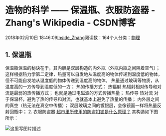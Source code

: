 
# 造物的科学 —— 保温瓶、衣服防盗器 - Zhang's Wikipedia - CSDN博客


2018年02月10日 18:46:09[Inside_Zhang](https://me.csdn.net/lanchunhui)阅读数：164个人分类：[物理](https://blog.csdn.net/lanchunhui/article/category/6268366)



## 1. 保温瓶
保温瓶保温的秘诀在于，其内胆是双层构造的内外瓶（外瓶内瓶之间隔着空气）；
这样根据热力学第二定律，热量可以自发地从温度高的物体传递到温度低的物体，但不可能自发地从温度低的物体传递到温度高的物体。
热量通过玻璃等物质，从温度高的一方传导到温度低的一方；
热的传播方式：
热辐射
热辐射相对传导和对流是最弱的热传播方式；
也就是通过电磁波的方式传播热量；
热传导
热对流
对于保温杯，避免了热的传导和对流，也就基本上避免了热量的传播；
内外层之间的真空（热无法在真空中传播）；
双层玻璃之间的镀银层，会像镜面一样将热量反射回瓶中；
2. 衣服防盗器
[超市里所使用的防盗扣锁是什么原理？](https://www.zhihu.com/question/20572672)
其构造如下图所示：

![这里写图片描述](https://img-blog.csdn.net/20180221103824155?watermark/2/text/aHR0cDovL2Jsb2cuY3Nkbi5uZXQvbGFuY2h1bmh1aQ==/font/5a6L5L2T/fontsize/400/fill/I0JBQkFCMA==/dissolve/70)[](https://img-blog.csdn.net/20180221103824155?watermark/2/text/aHR0cDovL2Jsb2cuY3Nkbi5uZXQvbGFuY2h1bmh1aQ==/font/5a6L5L2T/fontsize/400/fill/I0JBQkFCMA==/dissolve/70)
[](https://img-blog.csdn.net/20180221103824155?watermark/2/text/aHR0cDovL2Jsb2cuY3Nkbi5uZXQvbGFuY2h1bmh1aQ==/font/5a6L5L2T/fontsize/400/fill/I0JBQkFCMA==/dissolve/70)

